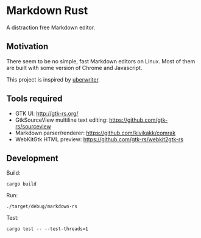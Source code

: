 # Markdown Rust
A distraction free Markdown editor.

## Motivation
There seem to be no simple, fast Markdown editors on Linux. Most of them are built with some version of Chrome and Javascript.

This project is inspired by [uberwriter](http://uberwriter.wolfvollprecht.de/).

## Tools required
 - GTK UI: http://gtk-rs.org/
 - GtkSourceView multiline text editing: https://github.com/gtk-rs/sourceview
 - Markdown parser/renderer: https://github.com/kivikakk/comrak
 - WebKitGtk HTML preview: https://github.com/gtk-rs/webkit2gtk-rs

## Development

Build:

    cargo build

Run:

    ./target/debug/markdown-rs

Test:

    cargo test -- --test-threads=1
